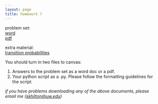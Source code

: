 ```yaml
---
layout: page
title: homework 7
---
```


problem set:    
[word](homework7.docx)  
[pdf](homework7.pdf)

extra material:   
[transition probabilities](transitions.txt)

You should turn in two files to canvas:   
1. Answers to the problem set as a word doc or a pdf.   
2. Your python script as a .py. Please follow the formatting guidelines for the script.   

*if you have problems downloading any of the above documents, please email me (skhilton@uw.edu)*
